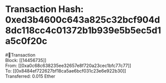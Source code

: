 
Transaction Hash: 0xed3b4600c643a825c32bcf904d8dc118cc4c01372b1b939e5b5ec5d1a5c0f20c
====================================================================================
  
#💸Transaction  
Block: [[14456735]]  
From: [[0xa0c68c638235ee32657e8f720a23cec1bfc77c77]]  
To: [[0x8484ef722627bf18ca5ae6bcf031c23e6e922b30]]  
Transferred: 0.015 Ether